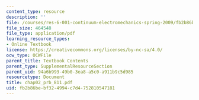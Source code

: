 ```yaml
---
content_type: resource
description: ''
file: /courses/res-6-001-continuum-electromechanics-spring-2009/fb2b86bebf324994c7d4752810547181_chap02_prb_811.pdf
file_size: 464548
file_type: application/pdf
learning_resource_types:
- Online Textbook
license: https://creativecommons.org/licenses/by-nc-sa/4.0/
ocw_type: OCWFile
parent_title: Textbook Contents
parent_type: SupplementalResourceSection
parent_uid: 94a6b993-49b0-3ea8-a5c0-a911b9c5d985
resourcetype: Document
title: chap02_prb_811.pdf
uid: fb2b86be-bf32-4994-c7d4-752810547181
---
```

